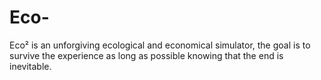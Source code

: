 Eco-
====

Eco² is an unforgiving ecological and economical simulator, the goal is to survive the experience as long as possible knowing that the end is inevitable.